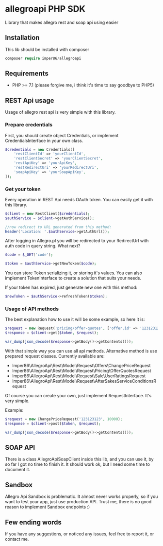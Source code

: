# allegroapi PHP SDK
Library that makes allegro rest and soap api using easier

## Installation
This lib should be installed with composer
```php
composer require imper86/allegroapi
```

## Requirements
* PHP >= 7.1 (please forgive me, i think it's time to say goodbye to PHP5)

## REST Api usage
Usage of allegro rest api is very simple with this library.

### Prepare credentials
First, you should create object Credentials, or implement CredentialsInterface in your own class.
```php
$credentials = new Credentials([
    'restClientId' => 'yourClientId',
    'restClientSecret' => 'yourClientSecret',
    'restApiKey' => 'yourApiKey',
    'restRedirectUri' => 'yourRedirectUri',
    'soapApiKey' => 'yourSoapApiKey',
]);
```

### Get your token
Every operation in REST Api needs OAuth token. You can easily get it with this library.
```php
$client = new RestClient($credentials);
$authService = $client->getAuthService();

//now redirect to URL generated from this method:
header('Location: '.$authService->getAuthUrl());
```

After logging in Allegro.pl you will be redirected to your RedirectUrl with auth code in query string.
What next?

```php
$code = $_GET['code'];

$token = $authService->getNewToken($code);
```

You can store Token serializing it, or storing it's values. You can also implement TokenInterface to create a solution that suits your needs.

If your token has expired, just generate new one with this method:

```php
$newToken = $authService->refreshToken($token);
```

### Usage of API methods
The best explanation how to use it will be some example, so here it is:

```php
$request = new Request('pricing/offer-quotes', ['offer.id' => '123123123']);
$response = $client->get($token, $request);

var_dump(json_decode($response->getBody()->getContents()));
```

With that simple way you can use all api methods. Alternative method is use prepared request classes. Currently available are:
* Imper86\AllegroApi\Rest\Model\Request\Offers\ChangePriceRequest
* Imper86\AllegroApi\Rest\Model\Request\Pricing\OfferQuotesRequest
* Imper86\AllegroApi\Rest\Model\Request\Sale\UserRatingsRequest
* Imper86\AllegroApi\Rest\Model\Request\AfterSakesServiceConditionsRequest

Of course you can create your own, just implement RequestInterface. It's very simple.

Example:
```php
$request = new ChangePriceRequest('123123123', 10000);
$response = $client->post($token, $request);

var_dump(json_decode($response->getBody()->getContents()));
```

## SOAP API
There is a class AllegroApiSoapClient inside this lib, and you can use it, by so far I got no time to finish it.
It should work ok, but I need some time to document it.

## Sandbox
Allegro Api Sandbox is problematic. It almost never works properly, so if you want to test your app, just use production API. Trust me, there is no good reason to implement Sandbox endpoints :)

## Few ending words
If you have any suggestions, or noticed any issues, feel free to report it, or contact me.